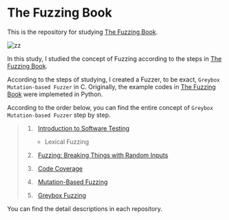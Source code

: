 # The Fuzzing Book

This is the repository for studying [The Fuzzing Book](https://www.fuzzingbook.org/).



![zz](https://user-images.githubusercontent.com/63425775/128324986-5cde3c5e-f4e1-4499-a13e-d9c4cb01028f.PNG)


In this study, I studied the concept of Fuzzing according to the steps in [The Fuzzing Book](https://www.fuzzingbook.org/).

According to the steps of studying, I created a Fuzzer, to be exact, ```Greybox Mutation-based Fuzzer``` in C.  Originally, the example codes in [The Fuzzing Book](https://www.fuzzingbook.org/) were implemeted in Python.



According to the order below, you can find the entire concept of ```Greybox Mutation-based Fuzzer``` step by step.


>1. &nbsp;&nbsp;[Introduction to Software Testing](https://github.com/MJ-SEO/Fuzzing/tree/master/1.Testing)
>
>      - Lexical Fuzzing
>        
>  2. &nbsp;&nbsp;[Fuzzing: Breaking Things with Random Inputs](https://github.com/MJ-SEO/Fuzzing/tree/master/2.Fuzzing)
>
>  3. &nbsp;&nbsp;[Code Coverage](https://github.com/MJ-SEO/Fuzzing/tree/master/3.Code_Coverage)
>
>   4. &nbsp;&nbsp;[Mutation-Based Fuzzing](https://github.com/MJ-SEO/Fuzzing/tree/master/4.Mutation_Fuzzing)
>
>    5. &nbsp;&nbsp;[Greybox Fuzzing](https://github.com/MJ-SEO/Fuzzing/tree/master/5.Greybox_Fuzzing)


You can find the detail descriptions in each repository. 